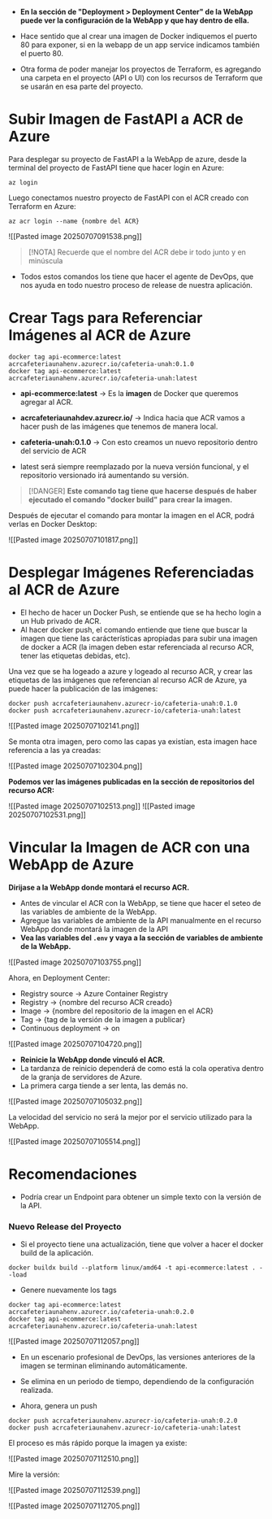 
- **En la sección de "Deployment > Deployment Center" de la WebApp puede ver la configuración de la WebApp y que hay dentro de ella.**
- Hace sentido que al crear una imagen de Docker indiquemos el puerto 80 para exponer, si en la webapp de un app service indicamos también el puerto 80.

- Otra forma de poder manejar los proyectos de Terraform, es agregando una carpeta en el proyecto (API o UI) con los recursos de Terraform que se usarán en esa parte del proyecto.

# Subir Imagen de FastAPI a ACR de Azure

Para desplegar su proyecto de FastAPI a la WebApp de azure, desde la terminal del proyecto de FastAPI tiene que hacer login en Azure:

```
az login
```

Luego conectamos nuestro proyecto de FastAPI con el ACR creado con Terraform en Azure:

```
az acr login --name {nombre del ACR}
```

![[Pasted image 20250707091538.png]]

> [!NOTA]
> Recuerde que el nombre del ACR debe ir todo junto y en minúscula

- Todos estos comandos los tiene que hacer el agente de DevOps, que nos ayuda en todo nuestro proceso de release de nuestra aplicación.

# Crear Tags para Referenciar Imágenes al ACR de Azure

```
docker tag api-ecommerce:latest acrcafeteriaunahenv.azurecr.io/cafeteria-unah:0.1.0
docker tag api-ecommerce:latest acrcafeteriaunahenv.azurecr.io/cafeteria-unah:latest
```

- **api-ecommerce:latest** -> Es la **imagen** de Docker que queremos agregar al ACR.
- **acrcafeteriaunahdev.azurecr.io/** -> Indica hacia que ACR vamos a hacer push de las imágenes que tenemos de manera local.
- **cafeteria-unah:0.1.0** -> Con esto creamos un nuevo repositorio dentro del servicio de ACR

- latest será siempre reemplazado por la nueva versión funcional, y el repositorio versionado irá aumentando su versión.

> [!DANGER]
**Este comando tag tiene que hacerse después de haber ejecutado el comando "docker build" para crear la imagen.**

Después de ejecutar el comando para montar la imagen en el ACR, podrá verlas en Docker Desktop:

![[Pasted image 20250707101817.png]]

# Desplegar Imágenes Referenciadas al ACR de Azure

- El hecho de hacer un Docker Push, se entiende que se ha hecho login a un Hub privado de ACR.
- Al hacer docker push, el comando entiende que tiene que buscar la imagen que tiene las carácterísticas apropiadas para subir una imagen de docker a ACR (la imagen deben estar referenciada al recurso ACR, tener las etiquetas debidas, etc).

Una vez que se ha logeado a azure y logeado al recurso ACR, y crear las etiquetas de las imágenes que referencian al recurso ACR de Azure, ya puede hacer la publicación de las imágenes:

```
docker push acrcafeteriaunahenv.azurecr-io/cafeteria-unah:0.1.0
docker push acrcafeteriaunahenv.azurecr-io/cafeteria-unah:latest
```

![[Pasted image 20250707102141.png]]

Se monta otra imagen, pero como las capas ya existían, esta imagen hace referencia a las ya creadas:

![[Pasted image 20250707102304.png]]

**Podemos ver las imágenes publicadas en la sección de repositorios del recurso ACR:**

![[Pasted image 20250707102513.png]]
![[Pasted image 20250707102531.png]]

# Vincular la Imagen de ACR con una WebApp de Azure

**Dirijase a la WebApp donde montará el recurso ACR.**

- Antes de vincular el ACR con la WebApp, se tiene que hacer el seteo de las variables de ambiente de la WebApp.
- Agregue las variables de ambiente de la API manualmente en el recurso WebApp donde montará la imagen de la API
- **Vea las variables del `.env` y vaya a la sección de variables de ambiente de la WebApp.**

![[Pasted image 20250707103755.png]]
 
Ahora, en Deployment Center: 
- Registry source -> Azure Container Registry
- Registry -> {nombre del recurso ACR creado}
- Image -> {nombre del repositorio de la imagen en el ACR}
- Tag -> {tag de la versión de la imagen a publicar}
- Continuous deployment -> on

![[Pasted image 20250707104720.png]]

- **Reinicie la WebApp donde vinculó el ACR.**
- La tardanza de reinicio dependerá de como está la cola operativa dentro de la granja de servidores de Azure.
- La primera carga tiende a ser lenta, las demás no.

![[Pasted image 20250707105032.png]]

La velocidad del servicio no será la mejor por el servicio utilizado para la WebApp.

![[Pasted image 20250707105514.png]]

# Recomendaciones

- Podría crear un Endpoint para obtener un simple texto con la versión de la API.


### Nuevo Release del Proyecto

- Si el proyecto tiene una actualización, tiene que volver a hacer el docker build de la aplicación.

```
docker buildx build --platform linux/amd64 -t api-ecommerce:latest . --load
```

- Genere nuevamente los tags

```
docker tag api-ecommerce:latest acrcafeteriaunahenv.azurecr.io/cafeteria-unah:0.2.0
docker tag api-ecommerce:latest acrcafeteriaunahenv.azurecr.io/cafeteria-unah:latest
```

![[Pasted image 20250707112057.png]]

- En un escenario profesional de DevOps, las versiones anteriores de la imagen se terminan eliminando automáticamente.
- Se elimina en un periodo de tiempo, dependiendo de la configuración realizada.

- Ahora, genera un push

```
docker push acrcafeteriaunahenv.azurecr-io/cafeteria-unah:0.2.0
docker push acrcafeteriaunahenv.azurecr-io/cafeteria-unah:latest
```

El proceso es más rápido porque la imagen ya existe:

![[Pasted image 20250707112510.png]]

Mire la versión:

![[Pasted image 20250707112539.png]]

![[Pasted image 20250707112705.png]]































